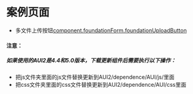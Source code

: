 # 案例页面 
 - 多文件上传按钮[component.foundationForm.foundationUploadButton](https://www.awebide.com/testCase/#/multiFileUploadCase/Demo/commonCase/fileUploadCase/multiFileUploadCase?title=%E5%A4%9A%E6%96%87%E4%BB%B6%E4%B8%8A%E4%BC%A0&pageId=multiFileUploadCase)
 
#### 注意：
##### 如果使用的AUI2是4.4和5.0版本，下载更新组件后需要执行以下操作：
- 把js文件夹里面的js文件替换更新到AUI2/dependence/AUI/js/里面
- 把css文件夹里面的css文件替换更新到AUI2/dependence/AUI/css里面